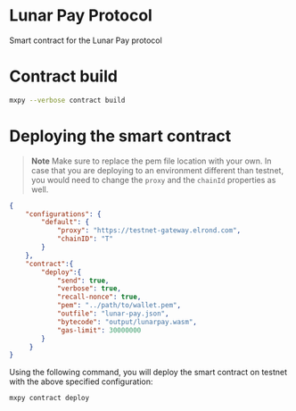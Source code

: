 # Lunar Pay Protocol 
Smart contract for the Lunar Pay protocol

# Contract build
```bash
mxpy --verbose contract build
```

# Deploying the smart contract

> **Note**
> Make sure to replace the pem file location with your own. In case that you are deploying to an environment different than testnet, you would need to change the `proxy` and the `chainId` properties as well.

```json
{
    "configurations": {
        "default": {
            "proxy": "https://testnet-gateway.elrond.com",
            "chainID": "T"
        }
    },
    "contract":{
        "deploy":{
            "send": true,
            "verbose": true,
            "recall-nonce": true,
            "pem": "../path/to/wallet.pem",
            "outfile": "lunar-pay.json",
            "bytecode": "output/lunarpay.wasm",
            "gas-limit": 30000000
        }
     }
}
```
Using the following command, you will deploy the smart contract on testnet with the above specified configuration:

```bash
mxpy contract deploy
```

